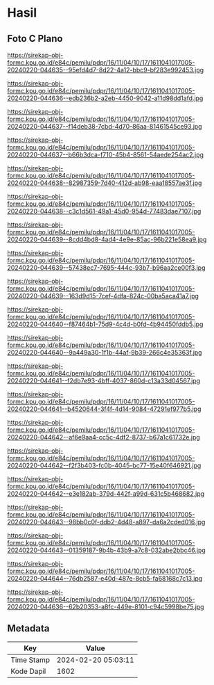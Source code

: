 # Hasil

## Foto C Plano

https://sirekap-obj-formc.kpu.go.id/e84c/pemilu/pdpr/16/11/04/10/17/1611041017005-20240220-044635--95efd4d7-8d22-4a12-bbc9-bf283e992453.jpg

https://sirekap-obj-formc.kpu.go.id/e84c/pemilu/pdpr/16/11/04/10/17/1611041017005-20240220-044636--edb236b2-a2eb-4450-9042-a11d98dd1afd.jpg

https://sirekap-obj-formc.kpu.go.id/e84c/pemilu/pdpr/16/11/04/10/17/1611041017005-20240220-044637--f14deb38-7cbd-4d70-86aa-81461545ce93.jpg

https://sirekap-obj-formc.kpu.go.id/e84c/pemilu/pdpr/16/11/04/10/17/1611041017005-20240220-044637--b66b3dca-f710-45b4-8561-54aede254ac2.jpg

https://sirekap-obj-formc.kpu.go.id/e84c/pemilu/pdpr/16/11/04/10/17/1611041017005-20240220-044638--82987359-7d40-412d-ab98-eaa18557ae3f.jpg

https://sirekap-obj-formc.kpu.go.id/e84c/pemilu/pdpr/16/11/04/10/17/1611041017005-20240220-044638--c3c1d561-49a1-45d0-954d-77483dae7107.jpg

https://sirekap-obj-formc.kpu.go.id/e84c/pemilu/pdpr/16/11/04/10/17/1611041017005-20240220-044639--8cdd4bd8-4ad4-4e9e-85ac-96b221e58ea9.jpg

https://sirekap-obj-formc.kpu.go.id/e84c/pemilu/pdpr/16/11/04/10/17/1611041017005-20240220-044639--57438ec7-7695-444c-93b7-b96aa2ce00f3.jpg

https://sirekap-obj-formc.kpu.go.id/e84c/pemilu/pdpr/16/11/04/10/17/1611041017005-20240220-044639--163d9d15-7cef-4dfa-824c-00ba5aca41a7.jpg

https://sirekap-obj-formc.kpu.go.id/e84c/pemilu/pdpr/16/11/04/10/17/1611041017005-20240220-044640--f87464b1-75d9-4c4d-b0fd-4b94450fddb5.jpg

https://sirekap-obj-formc.kpu.go.id/e84c/pemilu/pdpr/16/11/04/10/17/1611041017005-20240220-044640--9a449a30-1f1b-44af-9b39-266c4e35363f.jpg

https://sirekap-obj-formc.kpu.go.id/e84c/pemilu/pdpr/16/11/04/10/17/1611041017005-20240220-044641--f2db7e93-4bff-4037-860d-c13a33d04567.jpg

https://sirekap-obj-formc.kpu.go.id/e84c/pemilu/pdpr/16/11/04/10/17/1611041017005-20240220-044641--b4520644-3f4f-4d14-9084-47291ef977b5.jpg

https://sirekap-obj-formc.kpu.go.id/e84c/pemilu/pdpr/16/11/04/10/17/1611041017005-20240220-044642--af6e9aa4-cc5c-4df2-8737-b67a1c61732e.jpg

https://sirekap-obj-formc.kpu.go.id/e84c/pemilu/pdpr/16/11/04/10/17/1611041017005-20240220-044642--f2f3b403-fc0b-4045-bc77-15e40f646921.jpg

https://sirekap-obj-formc.kpu.go.id/e84c/pemilu/pdpr/16/11/04/10/17/1611041017005-20240220-044642--e3e182ab-379d-442f-a99d-631c5b468682.jpg

https://sirekap-obj-formc.kpu.go.id/e84c/pemilu/pdpr/16/11/04/10/17/1611041017005-20240220-044643--98bb0c0f-ddb2-4d48-a897-da6a2cded016.jpg

https://sirekap-obj-formc.kpu.go.id/e84c/pemilu/pdpr/16/11/04/10/17/1611041017005-20240220-044643--01359187-9b4b-43b9-a7c8-032abe2bbc46.jpg

https://sirekap-obj-formc.kpu.go.id/e84c/pemilu/pdpr/16/11/04/10/17/1611041017005-20240220-044644--76db2587-e40d-487e-8cb5-fa68168c7c13.jpg

https://sirekap-obj-formc.kpu.go.id/e84c/pemilu/pdpr/16/11/04/10/17/1611041017005-20240220-044636--62b20353-a8fc-449e-8101-c94c5998be75.jpg


## Metadata

| Key        | Value               |
| ---------- | ------------------- |
| Time Stamp | 2024-02-20 05:03:11 |
| Kode Dapil | 1602                |



